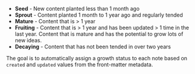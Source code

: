 - **Seed** - New content planted less than 1 month ago
- **Sprout** - Content planted 1 month to 1 year ago and regularly tended
- **Mature** - Content that is > 1 year
- **Fruiting** - Content that is > 1 year and has been updated > 1 time in the last year. Content that is mature and has the potential to grow lots of new ideas.
- **Decaying** - Content that has not been tended in over two years

The goal is to automatically assign a growth status to each note based on `created` and `updated` values from the front-matter metadata.